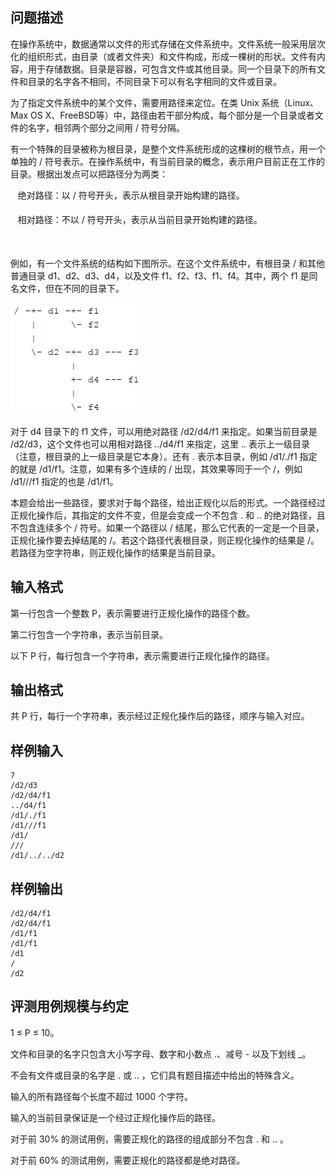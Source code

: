 

## 问题描述



在操作系统中，数据通常以文件的形式存储在文件系统中。文件系统一般采用层次化的组织形式，由目录（或者文件夹）和文件构成，形成一棵树的形状。文件有内容，用于存储数据。目录是容器，可包含文件或其他目录。同一个目录下的所有文件和目录的名字各不相同，不同目录下可以有名字相同的文件或目录。

为了指定文件系统中的某个文件，需要用路径来定位。在类 Unix 系统（Linux、Max OS X、FreeBSD等）中，路径由若干部分构成，每个部分是一个目录或者文件的名字，相邻两个部分之间用 / 符号分隔。

有一个特殊的目录被称为根目录，是整个文件系统形成的这棵树的根节点，用一个单独的 / 符号表示。在操作系统中，有当前目录的概念，表示用户目前正在工作的目录。根据出发点可以把路径分为两类：

&nbsp;&nbsp; 绝对路径：以 / 符号开头，表示从根目录开始构建的路径。

&nbsp;&nbsp; 相对路径：不以 / 符号开头，表示从当前目录开始构建的路径。

&nbsp;

例如，有一个文件系统的结构如下图所示。在这个文件系统中，有根目录 / 和其他普通目录 d1、d2、d3、d4，以及文件 f1、f2、f3、f1、f4。其中，两个 f1 是同名文件，但在不同的目录下。

<img src="attachments/201604-3-1.png" width="211" height="178" alt="" />

对于 d4 目录下的 f1 文件，可以用绝对路径 /d2/d4/f1 来指定。如果当前目录是 /d2/d3，这个文件也可以用相对路径 ../d4/f1 来指定，这里 .. 表示上一级目录（注意，根目录的上一级目录是它本身）。还有 . 表示本目录，例如 /d1/./f1 指定的就是 /d1/f1。注意，如果有多个连续的 / 出现，其效果等同于一个 /，例如 /d1///f1 指定的也是 /d1/f1。

本题会给出一些路径，要求对于每个路径，给出正规化以后的形式。一个路径经过正规化操作后，其指定的文件不变，但是会变成一个不包含 . 和 .. 的绝对路径，且不包含连续多个 / 符号。如果一个路径以 / 结尾，那么它代表的一定是一个目录，正规化操作要去掉结尾的 /。若这个路径代表根目录，则正规化操作的结果是 /。若路径为空字符串，则正规化操作的结果是当前目录。



## 输入格式



第一行包含一个整数 P，表示需要进行正规化操作的路径个数。

第二行包含一个字符串，表示当前目录。

以下 P 行，每行包含一个字符串，表示需要进行正规化操作的路径。



## 输出格式



共 P 行，每行一个字符串，表示经过正规化操作后的路径，顺序与输入对应。



## 样例输入
```
7
/d2/d3
/d2/d4/f1
../d4/f1
/d1/./f1
/d1///f1
/d1/
///
/d1/../../d2
```
## 样例输出
```
/d2/d4/f1
/d2/d4/f1
/d1/f1
/d1/f1
/d1
/
/d2
```
## 评测用例规模与约定

1 &le; P &le; 10。

文件和目录的名字只包含大小写字母、数字和小数点 .、减号 - 以及下划线 _。

不会有文件或目录的名字是 . 或 .. ，它们具有题目描述中给出的特殊含义。

输入的所有路径每个长度不超过 1000 个字符。

输入的当前目录保证是一个经过正规化操作后的路径。

对于前 30% 的测试用例，需要正规化的路径的组成部分不包含 . 和 .. 。

对于前 60% 的测试用例，需要正规化的路径都是绝对路径。